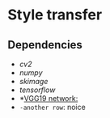 # Style transfer
## Dependencies
* *cv2*
* *numpy*
* *skimage*
* *tensorflow*
* *[VGG19 network:](https://github.com/machrisaa/tensorflow-vgg) 
* `-another row`: noice
